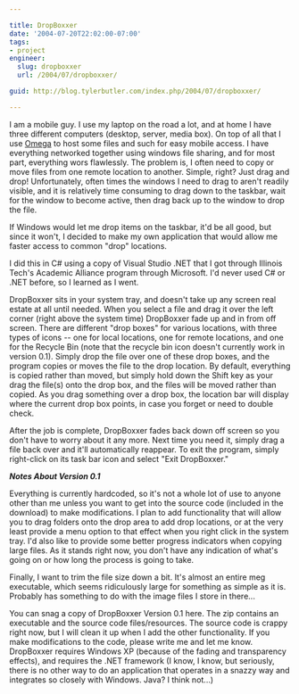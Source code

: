 ```yaml
---

title: DropBoxxer
date: '2004-07-20T22:02:00-07:00'
tags:
- project
engineer:
  slug: dropboxxer
  url: /2004/07/dropboxxer/

guid: http://blog.tylerbutler.com/index.php/2004/07/dropboxxer/

---
```


I am a mobile guy. I use my laptop on the road a lot, and at home I have three
different computers (desktop, server, media box). On top of all that I use
[Omega][1] to host some files and such for easy mobile access. I have
everything networked together using windows file sharing, and for most part,
everything wors flawlessly. The problem is, I often need to copy or move files
from one remote location to another. Simple, right? Just drag and drop!
Unfortunately, often times the windows I need to drag to aren't readily
visible, and it is relatively time consuming to drag down to the taskbar, wait
for the window to become active, then drag back up to the window to drop the
file.

  
If Windows would let me drop items on the taskbar, it'd be all good, but since
it won't, I decided to make my own application that would allow me faster
access to common "drop" locations.

  
I did this in C# using a copy of Visual Studio .NET that I got through
Illinois Tech's Academic Alliance program through Microsoft. I'd never used C#
or .NET before, so I learned as I went.

  
DropBoxxer sits in your system tray, and doesn't take up any screen real
estate at all until needed. When you select a file and drag it over the left
corner (right above the system time) DropBoxxer fade up and in from off
screen. There are different "drop boxes" for various locations, with three
types of icons -- one for local locations, one for remote locations, and one
for the Recycle Bin (note that the recycle bin icon doesn't currently work in
version 0.1). Simply drop the file over one of these drop boxes, and the
program copies or moves the file to the drop location. By default, everything
is copied rather than moved, but simply hold down the Shift key as your drag
the file(s) onto the drop box, and the files will be moved rather than copied.
As you drag something over a drop box, the location bar will display where the
current drop box points, in case you forget or need to double check.

  
After the job is complete, DropBoxxer fades back down off screen so you
don't have to worry about it any more. Next time you need it, simply drag a
file back over and it'll automatically reappear. To exit the program, simply
right-click on its task bar icon and select "Exit DropBoxxer."

  
  
**_Notes About Version 0.1_**
  
Everything is currently hardcoded, so it's not a whole lot of use to anyone
other than me unless you want to get into the source code (included in the
download) to make modifications. I plan to add functionality that will allow
you to drag folders onto the drop area to add drop locations, or at the very
least provide a menu option to that effect when you right click in the system
tray. I'd also like to provide some better progress indicators when copying
large files. As it stands right now, you don't have any indication of what's
going on or how long the process is going to take.

  
Finally, I want to trim the file size down a bit. It's almost an entire meg
executable, which seems ridiculously large for something as simple as it is.
Probably has something to do with the image files I store in there...

  
You can snag a copy of DropBoxxer Version 0.1 here. The zip contains an
executable and the source code files/resources. The source code is crappy
right now, but I will clean it up when I add the other functionality. If you
make modifications to the code, please write me and let me know. DropBoxxer
requires Windows XP (because of the fading and transparency effects), and
requires the .NET framework (I know, I know, but seriously, there is no other
way to do an application that operates in a snazzy way and integrates so
closely with Windows. Java? I think not...)

   [1]: http://omega.cs.iit.edu/
